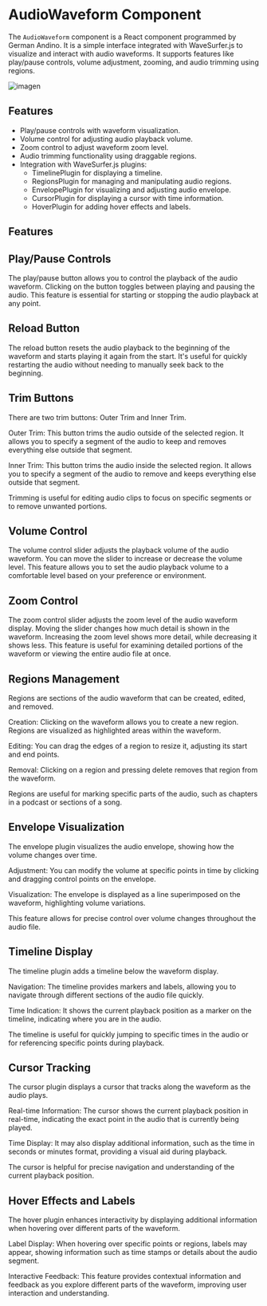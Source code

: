 # AudioWaveform Component

The `AudioWaveform` component is a React component programmed by German Andino. It is a simple interface integrated with WaveSurfer.js to visualize and interact with audio waveforms. It supports features like play/pause controls, volume adjustment, zooming, and audio trimming using regions.

![imagen](https://github.com/user-attachments/assets/43010f7e-32e4-44ce-85ec-8d5e3a2dfffa)


## Features

- Play/pause controls with waveform visualization.
- Volume control for adjusting audio playback volume.
- Zoom control to adjust waveform zoom level.
- Audio trimming functionality using draggable regions.
- Integration with WaveSurfer.js plugins:
  - TimelinePlugin for displaying a timeline.
  - RegionsPlugin for managing and manipulating audio regions.
  - EnvelopePlugin for visualizing and adjusting audio envelope.
  - CursorPlugin for displaying a cursor with time information.
  - HoverPlugin for adding hover effects and labels.

## Features

## Play/Pause Controls
The play/pause button allows you to control the playback of the audio waveform. Clicking on the button toggles between playing and pausing the audio. This feature is essential for starting or stopping the audio playback at any point.

## Reload Button
The reload button resets the audio playback to the beginning of the waveform and starts playing it again from the start. It's useful for quickly restarting the audio without needing to manually seek back to the beginning.

## Trim Buttons
There are two trim buttons: Outer Trim and Inner Trim.

Outer Trim: This button trims the audio outside of the selected region. It allows you to specify a segment of the audio to keep and removes everything else outside that segment.

Inner Trim: This button trims the audio inside the selected region. It allows you to specify a segment of the audio to remove and keeps everything else outside that segment.

Trimming is useful for editing audio clips to focus on specific segments or to remove unwanted portions.

## Volume Control
The volume control slider adjusts the playback volume of the audio waveform. You can move the slider to increase or decrease the volume level. This feature allows you to set the audio playback volume to a comfortable level based on your preference or environment.

## Zoom Control
The zoom control slider adjusts the zoom level of the audio waveform display. Moving the slider changes how much detail is shown in the waveform. Increasing the zoom level shows more detail, while decreasing it shows less. This feature is useful for examining detailed portions of the waveform or viewing the entire audio file at once.

## Regions Management
Regions are sections of the audio waveform that can be created, edited, and removed.

Creation: Clicking on the waveform allows you to create a new region. Regions are visualized as highlighted areas within the waveform.

Editing: You can drag the edges of a region to resize it, adjusting its start and end points.

Removal: Clicking on a region and pressing delete removes that region from the waveform.

Regions are useful for marking specific parts of the audio, such as chapters in a podcast or sections of a song.

## Envelope Visualization
The envelope plugin visualizes the audio envelope, showing how the volume changes over time.

Adjustment: You can modify the volume at specific points in time by clicking and dragging control points on the envelope.

Visualization: The envelope is displayed as a line superimposed on the waveform, highlighting volume variations.

This feature allows for precise control over volume changes throughout the audio file.

## Timeline Display
The timeline plugin adds a timeline below the waveform display.

Navigation: The timeline provides markers and labels, allowing you to navigate through different sections of the audio file quickly.

Time Indication: It shows the current playback position as a marker on the timeline, indicating where you are in the audio.

The timeline is useful for quickly jumping to specific times in the audio or for referencing specific points during playback.

## Cursor Tracking
The cursor plugin displays a cursor that tracks along the waveform as the audio plays.

Real-time Information: The cursor shows the current playback position in real-time, indicating the exact point in the audio that is currently being played.

Time Display: It may also display additional information, such as the time in seconds or minutes
format, providing a visual aid during playback.

The cursor is helpful for precise navigation and understanding of the current playback position.

## Hover Effects and Labels
The hover plugin enhances interactivity by displaying additional information when hovering over different parts of the waveform.

Label Display: When hovering over specific points or regions, labels may appear, showing information such as time stamps or details about the audio segment.

Interactive Feedback: This feature provides contextual information and feedback as you explore different parts of the waveform, improving user interaction and understanding.

